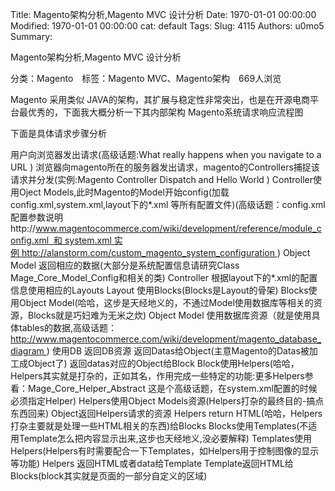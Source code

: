 Title: Magento架构分析,Magento MVC 设计分析
Date: 1970-01-01 00:00:00
Modified: 1970-01-01 00:00:00
cat: default
Tags: 
Slug: 4115
Authors: u0mo5 
Summary: 


Magento架构分析,Magento MVC 设计分析

分类：Magento　标签：Magento MVC、Magento架构　669人浏览







Magento 采用类似 JAVA的架构，其扩展与稳定性非常突出，也是在开源电商平台最优秀的，下面我大概分析一下其内部架构
Magento系统请求响应流程图

下面是具体请求步骤分析

用户向浏览器发出请求(高级话题:What really happens when you navigate to a URL )
浏览器向magento所在的服务器发出请求，magento的Controllers捕捉该请求并分发(实例:Magento Controller Dispatch and Hello World )
Controller使用Oject Models,此时Magento的Model开始config(加载config.xml,system.xml,layout下的*.xml 等所有配置文件)(高级话题：config.xml 配置参数说明http://www.magentocommerce.com/wiki/development/reference/module_config.xml  和 system.xml 实例 http://alanstorm.com/custom_magento_system_configuration )
Object Model 返回相应的数据(大部分是系统配置信息请研究Class Mage_Core_Model_Config和相关的类)
Controller 根据layout下的*.xml的配置信息使用相应的Layouts
Layout 使用Blocks(Blocks是Layout的骨架)
Blocks使用Object Model(哈哈，这步是天经地义的，不通过Model使用数据库等相关的资源，Blocks就是巧妇难为无米之炊)
Object Model 使用数据库资源（就是使用具体tables的数据,高级话题：http://www.magentocommerce.com/wiki/development/magento_database_diagram )
使用DB
返回DB资源
返回Datas给Object(主意Magento的Datas被加工成Object了)
返回datas对应的Object给Block
Block使用Helpers(哈哈，Helpers其实就是打杂的，正如其名，作用完成一些特定的功能:更多Helpers参看：Mage_Core_Helper_Abstract 这是个高级话题，在system.xml配置的时候必须指定Helper)
Helpers使用Object Models资源(Helpers打杂的最终目的-搞点东西回来)
Object返回Helpers请求的资源
Helpers return HTML(哈哈，Helpers打杂主要就是处理一些HTML相关的东西)给Blocks
Blocks使用Templates(不适用Template怎么把内容显示出来,这步也天经地义,没必要解释)
Templates使用Helpers(Helpers有时需要配合一下Templates，如Helpers用于控制图像的显示等功能)
Helpers 返回HTML或者data给Template
Template返回HTML给Blocks(block其实就是页面的一部分自定义的区域)


